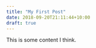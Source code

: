 ```yaml
---
title: "My First Post"
date: 2018-09-20T21:11:44+10:00
draft: true
---
```

This is some content I think.
